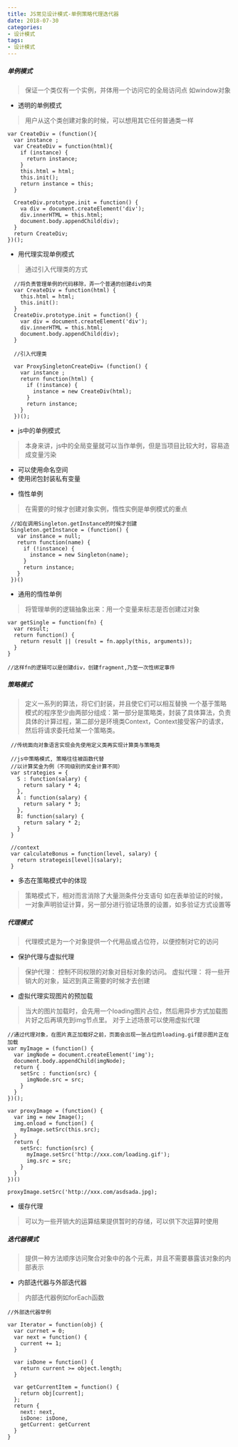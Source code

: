 ```yaml
---
title: JS常见设计模式-单例策略代理迭代器
date: 2018-07-30
categories:
- 设计模式
tags: 
- 设计模式
---
```


##### 单例模式
> 保证一个类仅有一个实例，并体用一个访问它的全局访问点
> 如window对象

+ 透明的单例模式
> 用户从这个类创建对象的时候，可以想用其它任何普通类一样

```
var CreateDiv = (function(){
  var instance ;
  var CreateDiv = function(html){
    if (instance) {
      return instance;
    }
    this.html = html;
    this.init();
    return instance = this;
  }

  CreateDiv.prototype.init = function() {
    va div = document.createElement('div');
    div.innerHTML = this.html;
    document.body.appendChild(div);
  }
  return CreateDiv;
})();
```

+ 用代理实现单例模式
> 通过引入代理类的方式

```
  //将负责管理单例的代码移除，弄一个普通的创建div的类
  var CreateDiv = function(html) {
    this.html = html;
    this.init():
  }
  CreateDiv.prototype.init = function() {
    var div = document.createElement('div');
    div.innerHTML = this.html;
    document.body.appendChild(div);
  }

  //引入代理类

  var ProxySingletonCreateDiv= (function() {
    var instance ;
    return function(html) {
      if (!instance) {
        instance = new CreateDiv(html);
      }
      return instance;
    }
  })();

```

+ js中的单例模式
> 本身来讲，js中的全局变量就可以当作单例，但是当项目比较大时，容易造成变量污染
 - 可以使用命名空间
 - 使用闭包封装私有变量

+ 惰性单例
> 在需要的时候才创建对象实例，惰性实例是单例模式的重点

```
 //如在调用Singleton.getInstance的时候才创建
 Singleton.getInstance = (function() {
   var instance = null;
   return function(name) {
     if (!instance) {
       instance = new Singleton(name);
     }
     return instance;
   }
 })()
```

 - 通用的惰性单例
 > 将管理单例的逻辑抽象出来：用一个变量来标志是否创建过对象

 ```
 var getSingle = function(fn) {
   var result;
   return function() {
     return result || (result = fn.apply(this, arguments));
   }
 }

 //这样fn的逻辑可以是创建div，创建fragment,乃至一次性绑定事件
 ```


##### 策略模式
 
 > 定义一系列的算法，将它们封装，并且使它们可以相互替换
 > 一个基于策略模式的程序至少由两部分组成：第一部分是策略类，封装了具体算法，负责具体的计算过程，第二部分是环境类Context，Context接受客户的请求，然后将请求委托给某一个策略类。

 ```
  //传统面向对象语言实现会先使用定义类再实现计算类与策略类

  //js中策略模式, 策略往往被函数代替
  //以计算奖金为例（不同级别的奖金计算不同）
  var strategies = {
    S : function(salary) {
      return salary * 4;
    },
    A : function(salary) {
      return salary * 3;
    },
    B: function(salary) {
      return salary * 2;
    }
  }

  //context
  var calculateBonus = function(level, salary) {
    return strategeis[level](salary);
  }
 ```

  + 多态在策略模式中的体现
  > 策略模式下，相对而言消除了大量测条件分支语句
  > 如在表单验证的时候，一对象声明验证计算，另一部分进行验证场景的设置，如多验证方式设置等


##### 代理模式
  > 代理模式是为一个对象提供一个代用品或占位符，以便控制对它的访问

  + 保护代理与虚拟代理
  > 保护代理： 控制不同权限的对象对目标对象的访问。
  > 虚拟代理： 将一些开销大的对象，延迟到真正需要的时候才去创建

  + 虚拟代理实现图片的预加载
  > 当大的图片加载时，会先用一个loading图片占位，然后用异步方式加载图片好之后再填充到img节点里。
  > 对于上述场景可以使用虚拟代理

  ```
  //通过代理对象，在图片真正加载好之前，页面会出现一张占位的loading.gif提示图片正在加载
  var myImage = (function() {
    var imgNode = document.createElement('img');
    document.body.appendChild(imgNode);
    return {
      setSrc : function(src) {
        imgNode.src = src;
      }
    }
  })();

  var proxyImage = (function() {
    var img = new Image();
    img.onload = function() {
      myImage.setSrc(this.src);
    }
    return {
      setSrc: function(src) {
        myImage.setSrc('http://xxx.com/loading.gif');
        img.src = src;
      }
    }
  })()

  proxyImage.setSrc('http://xxx.com/asdsada.jpg);
  ```
  + 缓存代理
  > 可以为一些开销大的运算结果提供暂时的存储，可以供下次运算时使用


##### 迭代器模式
  > 提供一种方法顺序访问聚合对象中的各个元素，并且不需要暴露该对象的内部表示

  + 内部迭代器与外部迭代器
  >内部迭代器例如forEach函数
  ```
  //外部迭代器举例

  var Iterator = function(obj) {
    var currnet = 0;
    var next = function() {
      current += 1;
    }

    var isDone = function() {
      return current >= object.length;
    }

    var getCurrentItem = function() {
      return obj[current];
    };
    return {
      next: next,
      isDone: isDone,
      getCurrent: getCurrent
    }
  }
  ```